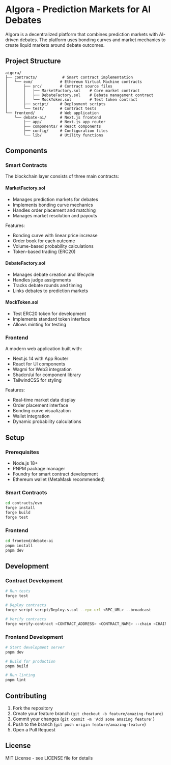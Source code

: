 # AIgora - Prediction Markets for AI Debates

AIgora is a decentralized platform that combines prediction markets with AI-driven debates. The platform uses bonding curves and market mechanics to create liquid markets around debate outcomes.

## Project Structure

```
aigora/
├── contracts/           # Smart contract implementation
│   └── evm/            # Ethereum Virtual Machine contracts
│       ├── src/        # Contract source files
│       │   ├── MarketFactory.sol    # Core market contract
│       │   ├── DebateFactory.sol    # Debate management contract
│       │   └── MockToken.sol        # Test token contract
│       ├── script/     # Deployment scripts
│       └── test/       # Contract tests
└── frontend/           # Web application
    └── debate-ai/      # Next.js frontend
        ├── app/        # Next.js app router
        ├── components/ # React components
        ├── config/     # Configuration files
        └── lib/        # Utility functions
```

## Components

### Smart Contracts

The blockchain layer consists of three main contracts:

#### MarketFactory.sol
- Manages prediction markets for debates
- Implements bonding curve mechanics
- Handles order placement and matching
- Manages market resolution and payouts

Features:
- Bonding curve with linear price increase
- Order book for each outcome
- Volume-based probability calculations
- Token-based trading (ERC20)

#### DebateFactory.sol
- Manages debate creation and lifecycle
- Handles judge assignments
- Tracks debate rounds and timing
- Links debates to prediction markets

#### MockToken.sol
- Test ERC20 token for development
- Implements standard token interface
- Allows minting for testing

### Frontend

A modern web application built with:
- Next.js 14 with App Router
- React for UI components
- Wagmi for Web3 integration
- Shadcn/ui for component library
- TailwindCSS for styling

Features:
- Real-time market data display
- Order placement interface
- Bonding curve visualization
- Wallet integration
- Dynamic probability calculations

## Setup

### Prerequisites
- Node.js 18+
- PNPM package manager
- Foundry for smart contract development
- Ethereum wallet (MetaMask recommended)

### Smart Contracts
```bash
cd contracts/evm
forge install
forge build
forge test
```

### Frontend
```bash
cd frontend/debate-ai
pnpm install
pnpm dev
```

## Development

### Contract Development
```bash
# Run tests
forge test

# Deploy contracts
forge script script/Deploy.s.sol --rpc-url <RPC_URL> --broadcast

# Verify contracts
forge verify-contract <CONTRACT_ADDRESS> <CONTRACT_NAME> --chain <CHAIN_ID>
```

### Frontend Development
```bash
# Start development server
pnpm dev

# Build for production
pnpm build

# Run linting
pnpm lint
```

## Contributing

1. Fork the repository
2. Create your feature branch (`git checkout -b feature/amazing-feature`)
3. Commit your changes (`git commit -m 'Add some amazing feature'`)
4. Push to the branch (`git push origin feature/amazing-feature`)
5. Open a Pull Request

## License

MIT License - see LICENSE file for details
